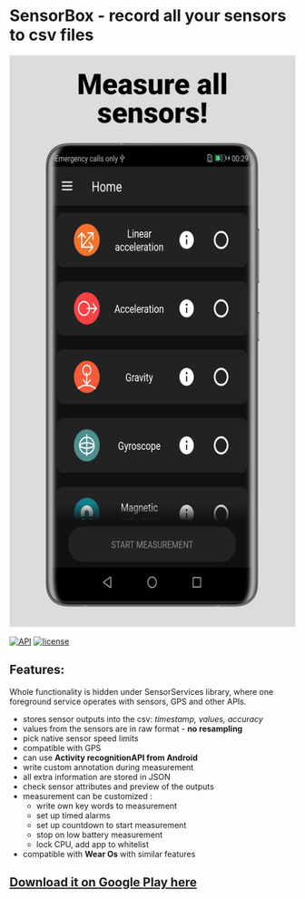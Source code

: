 # SensorBox - record all your sensors to csv files

![Preview](AppImages/image1.png)

[![API](https://img.shields.io/badge/API-19%2B-brightgreen.svg?style=flat)](https://android-arsenal.com/api?level=19)
[![license](https://img.shields.io/badge/license-Apache%202-blue)](https://www.apache.org/licenses/LICENSE-2.0) 

## Features:

Whole functionality is hidden under SensorServices library, where one foreground service operates with sensors, GPS and other APIs.

* stores sensor outputs into the csv: *timestamp, values, accuracy*
* values from the sensors are in raw format - **no resampling**
* pick native sensor speed limits
* compatible with GPS
* can use **Activity recognitionAPI from Android**
* write custom annotation during measurement
* all extra information are stored in JSON
* check sensor attributes and preview of the outputs
* measurement can be customized :
  *  write own key words to measurement 
  *  set up timed alarms
  *  set up countdown to start measurement
  *  stop on low battery measurement
  *  lock CPU, add app to whitelist
* compatible with **Wear Os** with similar features

## [Download it on Google Play here](https://play.google.com/store/apps/details?id=motionapps.sensorbox&hl=en_CA)